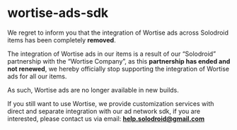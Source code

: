 # wortise-ads-sdk
<p>We regret to inform you that the integration of Wortise ads across Solodroid items has been completely <b>removed</b>.</p>
<p>The integration of Wortise ads in our items is a result of our “Solodroid” partnership with the “Wortise Company”, as this <b>partnership has ended and not renewed</b>, we hereby officially stop supporting the integration of Wortise ads for all our items.</p>
<p>As such, Wortise ads are no longer available in new builds.</p>
<p>If you still want to use Wortise, we provide customization services with direct and separate integration with our ad network sdk, if you are interested, please contact us via email: <b><a href="mailto:help.solodroid@gmail.com">help.solodroid@gmail.com</a></b></p>